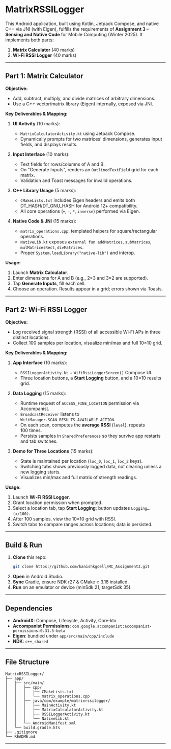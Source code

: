 # MatrixRSSILogger

This Android application, built using Kotlin, Jetpack Compose, and native C++ via JNI (with Eigen), fulfills the requirements of **Assignment 3 – Sensing and Native Code** for Mobile Computing (Winter 2025). It implements both parts:

1. **Matrix Calculator** (40 marks)
2. **Wi‑Fi RSSI Logger** (40 marks)

---

## Part 1: Matrix Calculator

**Objective:**
- Add, subtract, multiply, and divide matrices of arbitrary dimensions.
- Use a C++ vector/matrix library (Eigen) internally, exposed via JNI.

**Key Deliverables & Mapping:**
1. **UI Activity** (10 marks):
   - `MatrixCalculatorActivity.kt` using Jetpack Compose.
   - Dynamically prompts for two matrices’ dimensions, generates input fields, and displays results.

2. **Input Interface** (10 marks):
   - Text fields for rows/columns of A and B.
   - On "Generate Inputs", renders an `OutlinedTextField` grid for each matrix.
   - Validation and Toast messages for invalid operations.

3. **C++ Library Usage** (5 marks):
   - `CMakeLists.txt` includes Eigen headers and emits both DT_HASH/DT_GNU_HASH for Android 12+ compatibility.
   - All core operations (`+`, `-`, `*`, `inverse`) performed via Eigen.

4. **Native Code & JNI** (15 marks):
   - `matrix_operations.cpp`: templated helpers for square/rectangular operations.
   - `NativeLib.kt` exposes `external fun addMatrices`, `subMatrices`, `mulMatricesRect`, `divMatrices`.
   - Proper `System.loadLibrary("native-lib")` and interop.

**Usage:**
1. Launch **Matrix Calculator**.
2. Enter dimensions for A and B (e.g., 2×3 and 3×2 are supported).
3. Tap **Generate Inputs**, fill each cell.
4. Choose an operation. Results appear in a grid; errors shown via Toasts.

---

## Part 2: Wi‑Fi RSSI Logger

**Objective:**
- Log received signal strength (RSSI) of all accessible Wi‑Fi APs in three distinct locations.
- Collect 100 samples per location, visualize min/max and full 10×10 grid.

**Key Deliverables & Mapping:**
1. **App Interface** (10 marks):
   - `RSSILoggerActivity.kt` + `WifiRssiLoggerScreen()` Compose UI.
   - Three location buttons, a **Start Logging** button, and a 10×10 results grid.

2. **Data Logging** (15 marks):
   - Runtime request of `ACCESS_FINE_LOCATION` permission via Accompanist.
   - `BroadcastReceiver` listens to `WifiManager.SCAN_RESULTS_AVAILABLE_ACTION`.
   - On each scan, computes the **average RSSI** (`level`), repeats 100 times.
   - Persists samples in `SharedPreferences` so they survive app restarts and tab switches.

3. **Demo for Three Locations** (15 marks):
   - State is maintained per location (`loc_0`, `loc_1`, `loc_2` keys).
   - Switching tabs shows previously logged data, not clearing unless a new logging starts.
   - Visualizes min/max and full matrix of strength readings.

**Usage:**
1. Launch **Wi‑Fi RSSI Logger**.
2. Grant location permission when prompted.
3. Select a location tab, tap **Start Logging**; button updates `Logging… (x/100)`.
4. After 100 samples, view the 10×10 grid with RSSI.
5. Switch tabs to compare ranges across locations; data is persisted.

---

## Build & Run

1. **Clone** this repo:
   ```bash
   git clone https://github.com/kanishkgoell/MC_Assignment3.git
   ```
2. **Open** in Android Studio.
3. **Sync** Gradle, ensure NDK r27 & CMake ≥ 3.18 installed.
4. **Run** on an emulator or device (minSdk 21, targetSdk 35).

---

## Dependencies

- **AndroidX**: Compose, Lifecycle, Activity, Core‑ktx
- **Accompanist Permissions**: `com.google.accompanist:accompanist-permissions:0.31.5-beta`
- **Eigen**: bundled under `app/src/main/cpp/include`
- **NDK**: `c++_shared`

---

## File Structure

```text
MatrixRSSILogger/
├── app/
│   ├── src/main/
│   │   ├── cpp/
│   │   │   ├── CMakeLists.txt
│   │   │   └── matrix_operations.cpp
│   │   ├── java/com/example/matrixrssilogger/
│   │   │   ├── MainActivity.kt
│   │   │   ├── MatrixCalculatorActivity.kt
│   │   │   ├── RSSILoggerActivity.kt
│   │   │   └── NativeLib.kt
│   │   └── AndroidManifest.xml
│   └── build.gradle.kts
├── .gitignore
└── README.md
```

---
